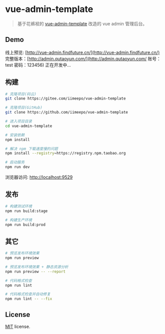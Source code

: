 # vue-admin-template

> 基于花裤衩的 [vue-admin-template](https://github.com/PanJiaChen/vue-admin-template) 改造的 vue admin 管理后台。

## Demo

线上预览: [http://vue-admin.findfuture.cn/](http://vue-admin.findfuture.cn/)  
完整版本：[http://admin.qutaoyun.com/](http://admin.qutaoyun.com/ 账号：test 密码：123456) 正在开发中...

## 构建

```bash
# 克隆项目(码云)
git clone https://gitee.com/iimeepo/vue-admin-template

# 克隆项目(GitHub)
git clone https://github.com/iimeepo/vue-admin-template

# 进入项目目录
cd vue-admin-template

# 安装依赖
npm install

# 解决 npm 下载速度慢的问题
npm install --registry=https://registry.npm.taobao.org

# 启动服务
npm run dev
```

浏览器访问: [http://localhost:9529](http://localhost:9529)

## 发布

```bash
# 构建测试环境
npm run build:stage

# 构建生产环境
npm run build:prod
```

## 其它

```bash
# 预览发布环境效果
npm run preview

# 预览发布环境效果 + 静态资源分析
npm run preview -- --report

# 代码格式检查
npm run lint

# 代码格式检查并自动修复
npm run lint -- --fix
```

## License

[MIT](https://gitee.com/iimeepo/vue-admin-template/blob/master/LICENSE) license.
